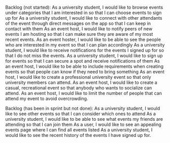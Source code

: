 Backlog (not started):
<REN-11> As a university student, I would like to browse events under categories that I am interested in so that I can choose events to sign up for
<REN-12> As a university student, I would like to connect with other attendants of the event through direct messages on the app so that I can keep in contact with them
<REN-13> As an event host, I would like to notify peers of new events I am hosting so that I can make sure they are aware of my most recent events.
<REN-14> As an event hoster, I would like to be able to see the people who are interested in my event so that I can plan accordingly
<REN-15> As a university student, I would like to receive notifications for the events I signed up for so that I do not miss the events.
<REN-16> As a university student, I would like to sign up for events so that I can secure a spot and receive notifications of them
<REN-18> As an event host, I would like to be able to include requirements when creating events so that people can know if they need to bring something
<REN-19> As an event host, I would like to create a professional university event so that only university members can attend.
<REN-20> As an event host, I would like to create a casual, recreational event so that anybody who wants to socialize can attend. 
<REN-22> As an event host, I would like to limit the number of people that can attend my event to avoid overcrowding.

Backlog (has been in sprint but not done):
<REN-6> As a university student, I would like to see other events so that I can consider which ones to attend
<REN-8> As a university student, I would like to be able to see what events my friends are attending so that I can join them
<REN-27> As a user, I would like to see an appealing events page where I can find all events listed
<REN-39> As a university student, I would like to see the recent history of the events I have signed up for.